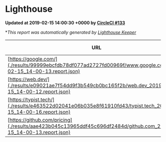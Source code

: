 
# Lighthouse

**Updated at 2019-02-15 14:00:30 +0000 by [CircleCI #133](https://circleci.com/gh/ItinerisLtd/lighthouse-keeper-example/133)**

**This report was automatically generated by [Lighthouse Keeper](https://github.com/itinerisltd/lighthouse-keeper)*

| URL | Performance | Accessibility | Best Practices | SEO | PWA | Updated At |
| --- | --- | --- | --- | --- | --- | --- |
| [https://google.com/](./results/99999ebcfdb78df077ad2727fd00969f/www.google.com_2019-02-15_14-00-13.report.json) | 0.96 | 0.71 | 0.93 | 0.8 | 0.58 | 2019-02-15T14:00:13.210Z |
| [https://web.dev/](./results/e09021ae7f54dd9f3b549cb0bc165f2b/web.dev_2019-02-15_14-00-12.report.json) | 0.91 | 0.93 | 1 | 0.91 | 1 | 2019-02-15T14:00:12.884Z |
| [https://typist.tech/](./results/e463522d02041e06b035e8f61910fd43/typist.tech_2019-02-15_14-00-16.report.json) | 0.97 | 0.8 | 0.71 | 1 | 0.58 | 2019-02-15T14:00:16.460Z |
| [https://github.com/pricing](./results/aae423b045c13965ddf45c696df2484d/github.com_2019-02-15_14-00-13.report.json) | 0.66 | 0.89 | 0.93 | 0.9 | 0.58 | 2019-02-15T14:00:13.928Z |
